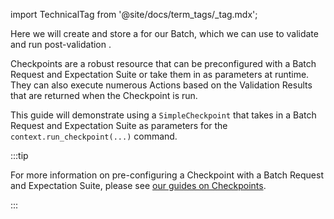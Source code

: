 import TechnicalTag from '@site/docs/term_tags/_tag.mdx';

Here we will create and store a <TechnicalTag tag="checkpoint" text="Checkpoint"/> for our Batch, which we can use to validate and run post-validation <TechnicalTag tag="action" text="Actions" />.

Checkpoints are a robust resource that can be preconfigured with a Batch Request and Expectation Suite or take them in as parameters at runtime.  They can also execute numerous Actions based on the Validation Results that are returned when the Checkpoint is run.

This guide will demonstrate using a `SimpleCheckpoint` that takes in a Batch Request and Expectation Suite as parameters for the `context.run_checkpoint(...)` command.

:::tip 

For more information on pre-configuring a Checkpoint with a Batch Request and Expectation Suite, please see [our guides on Checkpoints](../../../../docs/guides/validation/#checkpoints).

:::